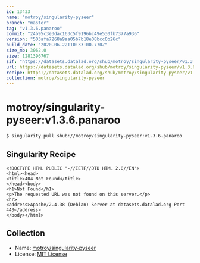 ```yaml
---
id: 13433
name: "motroy/singularity-pyseer"
branch: "master"
tag: "v1.3.6.panaroo"
commit: "24b95c3e3dac163c5f9196bc49e530fb7377a936"
version: "503afa7268a9aa05b7b18e08bcc0b26c"
build_date: "2020-06-22T10:33:00.770Z"
size_mb: 3062.0
size: 1281396767
sif: "https://datasets.datalad.org/shub/motroy/singularity-pyseer/v1.3.6.panaroo/2020-06-22-24b95c3e-503afa72/503afa7268a9aa05b7b18e08bcc0b26c.sif"
url: https://datasets.datalad.org/shub/motroy/singularity-pyseer/v1.3.6.panaroo/2020-06-22-24b95c3e-503afa72/
recipe: https://datasets.datalad.org/shub/motroy/singularity-pyseer/v1.3.6.panaroo/2020-06-22-24b95c3e-503afa72/Singularity
collection: motroy/singularity-pyseer
---
```


# motroy/singularity-pyseer:v1.3.6.panaroo

```bash
$ singularity pull shub://motroy/singularity-pyseer:v1.3.6.panaroo
```

## Singularity Recipe

```singularity
<!DOCTYPE HTML PUBLIC "-//IETF//DTD HTML 2.0//EN">
<html><head>
<title>404 Not Found</title>
</head><body>
<h1>Not Found</h1>
<p>The requested URL was not found on this server.</p>
<hr>
<address>Apache/2.4.38 (Debian) Server at datasets.datalad.org Port 443</address>
</body></html>
```

## Collection

 - Name: [motroy/singularity-pyseer](https://github.com/motroy/singularity-pyseer)
 - License: [MIT License](https://api.github.com/licenses/mit)

